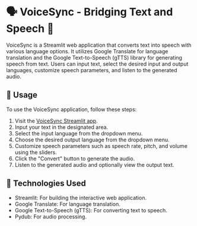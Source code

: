# 🗣️ VoiceSync - Bridging Text and Speech 📝

VoiceSync is a Streamlit web application that converts text into speech with various language options. It utilizes Google Translate for language translation and the Google Text-to-Speech (gTTS) library for generating speech from text. Users can input text, select the desired input and output languages, customize speech parameters, and listen to the generated audio.

## 🚀 Usage

To use the VoiceSync application, follow these steps:

1. Visit the [VoiceSync Streamlit app](https://voicesync-bridging-text-and-speech-k3vafjpcxcrhqttztdz5mt.streamlit.app/).
2. Input your text in the designated area.
3. Select the input language from the dropdown menu.
4. Choose the desired output language from the dropdown menu.
5. Customize speech parameters such as speech rate, pitch, and volume using the sliders.
6. Click the "Convert" button to generate the audio.
7. Listen to the generated audio and optionally view the output text.

## 🔧 Technologies Used

- Streamlit: For building the interactive web application.
- Google Translate: For language translation.
- Google Text-to-Speech (gTTS): For converting text to speech.
- Pydub: For audio processing.
